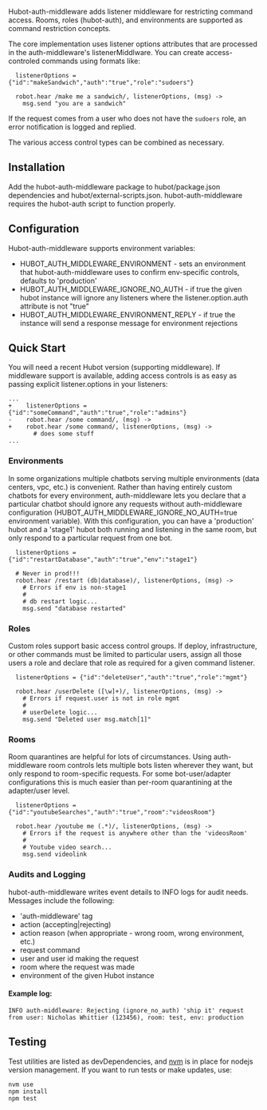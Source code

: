 Hubot-auth-middleware adds listener middleware for restricting command access. Rooms, roles (hubot-auth), and environments are supported as command restriction concepts.

The core implementation uses listener options attributes that are processed in the auth-middleware's listenerMiddlware. You can create access-controled commands using formats like:

````
  listenerOptions = {"id":"makeSandwich","auth":"true","role":"sudoers"}

  robot.hear /make me a sandwich/, listenerOptions, (msg) ->
    msg.send "you are a sandwich"
````

If the request comes from a user who does not have the `sudoers` role, an error notification is logged and replied.

The various access control types can be combined as necessary.


## Installation

Add the hubot-auth-middleware package to hubot/package.json dependencies and hubot/external-scripts.json. hubot-auth-middleware requires the hubot-auth script to function properly.


## Configuration

Hubot-auth-middleware supports environment variables:

  - HUBOT_AUTH_MIDDLEWARE_ENVIRONMENT - sets an environment that hubot-auth-middleware uses to confirm env-specific controls, defaults to 'production'
  - HUBOT_AUTH_MIDDLEWARE_IGNORE_NO_AUTH - if true the given hubot instance will ignore any listeners where the listener.option.auth attribute is not "true"
  - HUBOT_AUTH_MIDDLEWARE_ENVIRONMENT_REPLY - if true the instance will send a response message for environment rejections


## Quick Start

You will need a recent Hubot version (supporting middleware). If middleware support is available, adding access controls is as easy as passing explicit listener.options in your listeners:

````
...
+    listenerOptions = {"id":"someCommand","auth":"true","role":"admins"}
-    robot.hear /some command/, (msg) ->
+    robot.hear /some command/, listenerOptions, (msg) ->  
       # does some stuff
...
````

### Environments

In some organizations multiple chatbots serving multiple environments (data centers, vpc, etc.) is convenient. Rather than having entirely custom chatbots for every environment, auth-middleware lets you declare that a particular chatbot should ignore any requests without auth-middleware configuration (HUBOT_AUTH_MIDDLEWARE_IGNORE_NO_AUTH=true environment variable). With this configuration, you can have a 'production' hubot and a 'stage1' hubot both running and listening in the same room, but only respond to a particular request from one bot.

````
  listenerOptions = {"id":"restartDatabase","auth":"true","env":"stage1"}

  # Never in prod!!!
  robot.hear /restart (db|database)/, listenerOptions, (msg) ->
    # Errors if env is non-stage1
    #
    # db restart logic...
    msg.send "database restarted"
````

### Roles

Custom roles support basic access control groups. If deploy, infrastructure, or other commands must be limited to particular users, assign all those users a role and declare that role as required for a given command listener.

````
  listenerOptions = {"id":"deleteUser","auth":"true","role":"mgmt"}
  
  robot.hear /userDelete ([\w]+)/, listenerOptions, (msg) ->
    # Errors if request.user is not in role mgmt
    #
    # userDelete logic...
    msg.send "Deleted user msg.match[1]"
````

### Rooms

Room quarantines are helpful for lots of circumstances. Using auth-middleware room controls lets multiple bots listen wherever they want, but only respond to room-specific requests. For some bot-user/adapter configurations this is much easier than per-room quarantining at the adapter/user level.

````
  listenerOptions = {"id":"youtubeSearches","auth":"true","room":"videosRoom"}

  robot.hear /youtube me (.*)/, listenerOptions, (msg) ->
    # Errors if the request is anywhere other than the 'videosRoom'
    #
    # Youtube video search...
    msg.send videolink
````

### Audits and Logging

hubot-auth-middleware writes event details to INFO logs for audit needs. Messages include the following:
 - 'auth-middleware' tag
 - action (accepting|rejecting)
 - action reason (when appropriate - wrong room, wrong environment, etc.)
 - request command
 - user and user id making the request
 - room where the request was made
 - environment of the given Hubot instance

#### Example log:

````
INFO auth-middleware: Rejecting (ignore_no_auth) 'ship it' request from user: Nicholas Whittier (123456), room: test, env: production
````

## Testing

Test utilities are listed as devDependencies, and [nvm](https://github.com/creationix/nvm) is in place for nodejs version management. If you want to run tests or make updates, use:

````
nvm use
npm install
npm test
````

